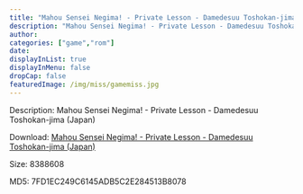 ```yaml
---
title: "Mahou Sensei Negima! - Private Lesson - Damedesuu Toshokan-jima (Japan)"
description: "Mahou Sensei Negima! - Private Lesson - Damedesuu Toshokan-jima (Japan)"
author: 
categories: ["game","rom"]
date: 
displayInList: true
displayInMenu: false
dropCap: false
featuredImage: /img/miss/gamemiss.jpg
---
```


Description: Mahou Sensei Negima! - Private Lesson - Damedesuu Toshokan-jima (Japan)

Download: <a style="text-decoration:underline;" href="https://mega.nz/#!DKZERahZ!6YFBOYLggCYZ2Oo2crwlNnORdzRaL39-iczTVZJJ-1I" target = "_blank" rel = "nofollow" > Mahou Sensei Negima! - Private Lesson - Damedesuu Toshokan-jima (Japan)</a>

Size: 8388608

MD5: 7FD1EC249C6145ADB5C2E284513B8078


